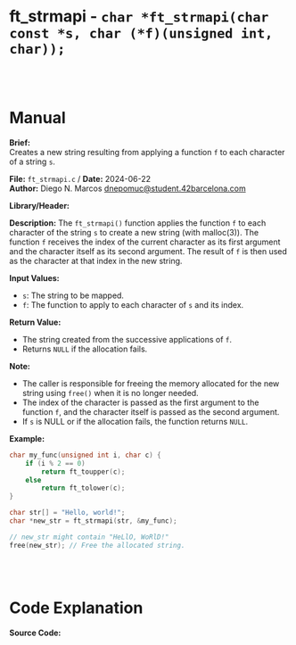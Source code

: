# ft_strmapi - `char *ft_strmapi(char const *s, char (*f)(unsigned int, char));`
<br>
<br>

# Manual
**Brief:**  
Creates a new string resulting from applying a function `f` to each character of a string `s`.

**File:** `ft_strmapi.c` / **Date:** 2024-06-22  
**Author:** Diego N. Marcos <dnepomuc@student.42barcelona.com>

**Library/Header:**


**Description:**
The `ft_strmapi()` function applies the function `f` to each character of the string `s` to create a new string (with malloc(3)). The function `f` receives the index of the current character as its first argument and the character itself as its second argument. The result of `f` is then used as the character at that index in the new string.

**Input Values:**
* `s`: The string to be mapped.
* `f`: The function to apply to each character of `s` and its index.

**Return Value:**
* The string created from the successive applications of `f`. 
* Returns `NULL` if the allocation fails.

**Note:**
- The caller is responsible for freeing the memory allocated for the new string using `free()` when it is no longer needed.
- The index of the character is passed as the first argument to the function `f`, and the character itself is passed as the second argument.
- If `s` is NULL or if the allocation fails, the function returns `NULL`.

**Example:**
```c
char my_func(unsigned int i, char c) {
    if (i % 2 == 0) 
        return ft_toupper(c);
    else
        return ft_tolower(c);
}

char str[] = "Hello, world!";
char *new_str = ft_strmapi(str, &my_func);

// new_str might contain "HeLlO, WoRlD!"
free(new_str); // Free the allocated string.
```

<br>
<br>

# Code Explanation
**Source Code:**
``` C


```